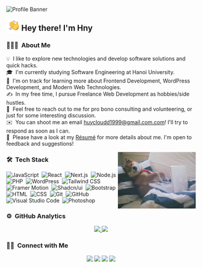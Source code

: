 ![Profile Banner](https://github.com/huycloud1999/buiquanghuy/blob/main/main2.jpg)

<img alt="Night Coding" src="./Hand Wave.gif" width='40' align="left"/><h2>Hey there! I'm Hny </h2>

### 👨🏻‍💻 &nbsp;About Me

💡 &nbsp;I like to explore new technologies and develop software solutions and quick hacks.\
🎓 &nbsp;I'm currently studying Software Engineering at Hanoi University.\
🌱 &nbsp;I'm on track for learning more about Frontend Development, WordPress Development, and Modern Web Technologies.\
✍️ &nbsp;In my free time, I pursue Freelance Web Development as hobbies/side hustles.\
💬 &nbsp;Feel free to reach out to me for pro bono consulting and volunteering, or just for some interesting discussion.\
✉️ &nbsp;You can shoot me an email huycloudd1999@gmail.com.com! I'll try to respond as soon as I can.\
📄 &nbsp;Please have a look at my [Résumé](https://sieubuong.vercel.app/) for more details about me. I'm open to feedback and suggestions!

<img alt="Night Coding" src="./code.gif" align="right"  style="height: 150px; @media (max-width: 768px) {height: 100px; }"/>

### 🛠 &nbsp;Tech Stack

![JavaScript](https://img.shields.io/badge/-JavaScript-05122A?style=flat&logo=javascript)&nbsp;
![React](https://img.shields.io/badge/-React-05122A?style=flat&logo=react)&nbsp;
![Next.js](https://img.shields.io/badge/-Next.js-05122A?style=flat&logo=next.js)&nbsp;
![Node.js](https://img.shields.io/badge/-Node.js-05122A?style=flat&logo=node.js)&nbsp;
![PHP](https://img.shields.io/badge/-PHP-05122A?style=flat&logo=php&logoColor=777BB4)&nbsp;
![WordPress](https://img.shields.io/badge/-WordPress-05122A?style=flat&logo=wordpress&logoColor=21759B)&nbsp;
![Tailwind CSS](https://img.shields.io/badge/-Tailwind%20CSS-05122A?style=flat&logo=tailwind-css&logoColor=38B2AC)&nbsp;
![Framer Motion](https://img.shields.io/badge/-Framer%20Motion-05122A?style=flat&logo=framer)&nbsp;
![Shadcn/ui](https://img.shields.io/badge/-Shadcn/ui-05122A?style=flat&logo=shadcnui)&nbsp;
![Bootstrap](https://img.shields.io/badge/-Bootstrap-05122A?style=flat&logo=bootstrap&logoColor=563D7C)\
![HTML](https://img.shields.io/badge/-HTML-05122A?style=flat&logo=HTML5)&nbsp;
![CSS](https://img.shields.io/badge/-CSS-05122A?style=flat&logo=CSS3&logoColor=1572B6)&nbsp;
![Git](https://img.shields.io/badge/-Git-05122A?style=flat&logo=git)&nbsp;
![GitHub](https://img.shields.io/badge/-GitHub-05122A?style=flat&logo=github)&nbsp;
![Visual Studio Code](https://img.shields.io/badge/-Visual%20Studio%20Code-05122A?style=flat&logo=visual-studio-code&logoColor=007ACC)&nbsp;
![Photoshop](https://img.shields.io/badge/-Photoshop-05122A?style=flat&logo=adobe-photoshop)&nbsp;

### ⚙️ &nbsp;GitHub Analytics

<p align="center">
<a href="https://github.com/huycloud1999">
  <img height="180em" src="https://github-readme-stats-eight-theta.vercel.app/api?username=huycloud1999&show_icons=true&theme=algolia&include_all_commits=true&count_private=true"/>
  <img height="180em" src="https://github-readme-stats-eight-theta.vercel.app/api/top-langs/?username=huycloud1999&layout=compact&langs_count=8&theme=algolia"/>
</a>
</p>

### 🤝🏻 &nbsp;Connect with Me

<p align="center">
<a href="https://www.facebook.com/hny2801"><img src="https://img.shields.io/badge/-Facebook-1877F2?style=flat&logo=Facebook&logoColor=white"/></a>
<a href="https://sieubuong.vercel.app/"><img src="https://img.shields.io/badge/-Portfolio-3423A6?style=flat&logo=Google-Chrome&logoColor=white"/></a>
<a href="mailto:huycloud1999@gmail.com"><img src="https://img.shields.io/badge/-Gmail-D14836?style=flat&logo=Gmail&logoColor=white"/></a>
<a href="tel:+84394360810"><img src="https://img.shields.io/badge/-Phone-25D366?style=flat&logo=WhatsApp&logoColor=white"/></a>
</p>
